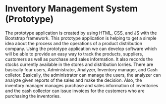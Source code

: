 # Inventory Management System (Prototype)

The prototype application is created by using HTML, CSS, and JS with the Bootstrap framework. This prototype application is helping to get a simple idea about the process and the operations of a product distribution company. Using the prototype application we can develop software which will be able to provide an easy way to track the products, suppliers, customers as well as purchase and sales information. It also records the stocks currently available in the stores and distribution lorries. There are basically four users, Administrator, Analyzer, Inventory manager, and Cash colletor. Basically, the administrator can manage the users, the analyzer can analyze given reports of the sales and make the decision. Also, the inventory manager manages purchase and sales information of inventories and the cash collector can issue invoices for the customers who are purchasing the inventories.
